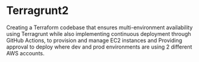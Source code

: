 # Terragrunt2
Creating a Terraform codebase that ensures multi-environment availability using Terragrunt while also implementing continuous deployment through GitHub Actions, to provision and manage EC2 instances and Providing approval to deploy where dev and prod environments are using 2 different AWS accounts.

